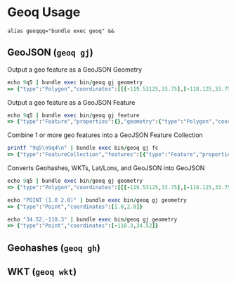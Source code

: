 # Geoq Usage

```setup
alias geoqqq="bundle exec geoq" &&
```

## GeoJSON (`geoq gj`)

Output a geo feature as a GeoJSON Geometry

```rb
echo 9q5 | bundle exec bin/geoq gj geometry
=> {"type":"Polygon","coordinates":[[[-119.53125,33.75],[-118.125,33.75],[-118.125,35.15625],[-119.53125,35.15625],[-119.53125,33.75]]]}
```

Output a geo feature as a GeoJSON Feature

```rb
echo 9q5 | bundle exec bin/geoq gj feature
=> {"type":"Feature","properties":{},"geometry":{"type":"Polygon","coordinates":[[[-119.53125,33.75],[-118.125,33.75],[-118.125,35.15625],[-119.53125,35.15625],[-119.53125,33.75]]]}}
```

Combine 1 or more geo features into a GeoJSON Feature Collection

```rb
printf "9q5\n9q4\n" | bundle exec bin/geoq gj fc
=> {"type":"FeatureCollection","features":[{"type":"Feature","properties":{},"geometry":{"type":"Polygon","coordinates":[[[-119.53125,33.75],[-118.125,33.75],[-118.125,35.15625],[-119.53125,35.15625],[-119.53125,33.75]]]}},{"type":"Feature","properties":{},"geometry":{"type":"Polygon","coordinates":[[[-120.9375,33.75],[-119.53125,33.75],[-119.53125,35.15625],[-120.9375,35.15625],[-120.9375,33.75]]]}}]}
```

Converts Geohashes, WKTs, Lat/Lons, and GeoJSON into GeoJSON

```rb
echo 9q5 | bundle exec bin/geoq gj geometry
=> {"type":"Polygon","coordinates":[[[-119.53125,33.75],[-118.125,33.75],[-118.125,35.15625],[-119.53125,35.15625],[-119.53125,33.75]]]}
```

```rb
echo "POINT (1.0 2.0)" | bundle exec bin/geoq gj geometry
=> {"type":"Point","coordinates":[1.0,2.0]}
```

```rb
echo "34.52,-118.3" | bundle exec bin/geoq gj geometry
=> {"type":"Point","coordinates":[-118.3,34.52]}
```

## Geohashes (`geoq gh`)

## WKT (`geoq wkt`)
